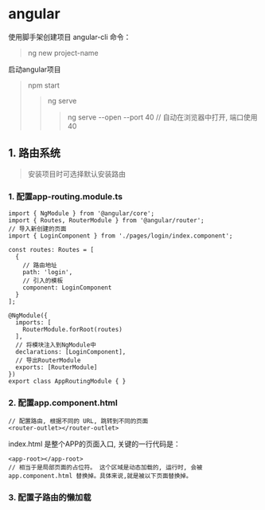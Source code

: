 # angular

使用脚手架创建项目 angular-cli 命令：
> ng new project-name 

启动angular项目
> npm start
>> ng serve
>>> ng serve --open --port 40 // 自动在浏览器中打开, 端口使用40

## 1. 路由系统

> 安装项目时可选择默认安装路由

### 1. 配置app-routing.module.ts

```
import { NgModule } from '@angular/core';
import { Routes, RouterModule } from '@angular/router';
// 导入新创建的页面
import { LoginComponent } from './pages/login/index.component';

const routes: Routes = [
  {
    // 路由地址
    path: 'login',
    // 引入的模板
    component: LoginComponent
  }
];

@NgModule({
  imports: [
    RouterModule.forRoot(routes)
  ],
  // 将模块注入到NgModule中
  declarations: [LoginComponent],
  // 导出RouterModule
  exports: [RouterModule]
})
export class AppRoutingModule { }
```

### 2. 配置app.component.html
```
// 配置路由, 根据不同的 URL, 跳转到不同的页面
<router-outlet></router-outlet>
```
index.html 是整个APP的页面入口, 关键的一行代码是：
``` 
<app-root></app-root>
// 相当于是局部页面的占位符。 这个区域是动态加载的, 运行时, 会被 app.component.html 替换掉。具体来说,就是被以下页面替换掉。
```

### 3. 配置子路由的懒加载
